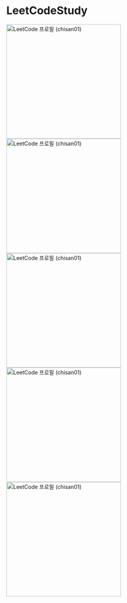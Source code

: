# LeetCodeStudy

<p>
  <a href="https://leetcode.com/chisan01/">
    <img src="https://leetcard.jacoblin.cool/chisan01?theme=nord&font=Baloo%202&ext=heatmap" alt="LeetCode 프로필 (chisan01)" height="300">
  </a>
  <a href="https://leetcode.com/chisan01/">
    <img src="https://leetcard.jacoblin.cool/chisan01?theme=nord&font=Baloo%202&ext=heatmap" alt="LeetCode 프로필 (chisan01)" height="300">
  </a>
  <a href="https://leetcode.com/chisan01/">
    <img src="https://leetcard.jacoblin.cool/chisan01?theme=nord&font=Baloo%202&ext=heatmap" alt="LeetCode 프로필 (chisan01)" height="300">
  </a>
  <a href="https://leetcode.com/chisan01/">
    <img src="https://leetcard.jacoblin.cool/chisan01?theme=nord&font=Baloo%202&ext=heatmap" alt="LeetCode 프로필 (chisan01)" height="300">
  </a>
  <a href="https://leetcode.com/chisan01/">
    <img src="https://leetcard.jacoblin.cool/chisan01?theme=nord&font=Baloo%202&ext=heatmap" alt="LeetCode 프로필 (chisan01)" height="300">
  </a>
</p>
